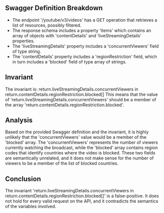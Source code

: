 ## Swagger Definition Breakdown
- The endpoint '/youtube/v3/videos' has a GET operation that retrieves a list of resources, possibly filtered.
- The response schema includes a property 'items' which contains an array of objects with 'contentDetails' and 'liveStreamingDetails' properties.
- The 'liveStreamingDetails' property includes a 'concurrentViewers' field of type string.
- The 'contentDetails' property includes a 'regionRestriction' field, which in turn includes a 'blocked' field of type array of strings.

## Invariant
The invariant is: return.liveStreamingDetails.concurrentViewers in return.contentDetails.regionRestriction.blocked[]
This means that the value of 'return.liveStreamingDetails.concurrentViewers' should be a member of the array 'return.contentDetails.regionRestriction.blocked'.

## Analysis
Based on the provided Swagger definition and the invariant, it is highly unlikely that the 'concurrentViewers' value would be a member of the 'blocked' array. The 'concurrentViewers' represents the number of viewers currently watching the broadcast, while the 'blocked' array contains region codes that identify countries where the video is blocked. These two fields are semantically unrelated, and it does not make sense for the number of viewers to be a member of the list of blocked countries.

## Conclusion
The invariant 'return.liveStreamingDetails.concurrentViewers in return.contentDetails.regionRestriction.blocked[]' is a false-positive. It does not hold for every valid request on the API, and it contradicts the semantics of the variables involved.
